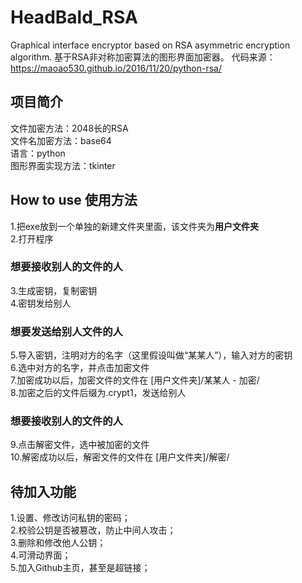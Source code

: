 # HeadBald_RSA
Graphical interface encryptor based on RSA asymmetric encryption algorithm. 基于RSA非对称加密算法的图形界面加密器。
代码来源：https://maoao530.github.io/2016/11/20/python-rsa/

## 项目简介
文件加密方法：2048长的RSA  
文件名加密方法：base64  
语言：python  
图形界面实现方法：tkinter  

## How to use 使用方法
1.把exe放到一个单独的新建文件夹里面，该文件夹为**用户文件夹**  
2.打开程序  
  
### 想要接收别人的文件的人
3.生成密钥，复制密钥  
4.密钥发给别人  
  
### 想要发送给别人文件的人
5.导入密钥，注明对方的名字（这里假设叫做“某某人”），输入对方的密钥   
6.选中对方的名字，并点击加密文件   
7.加密成功以后，加密文件的文件在 [用户文件夹]/某某人 - 加密/   
8.加密之后的文件后缀为.crypt1，发送给别人   
  
### 想要接收别人的文件的人
9.点击解密文件，选中被加密的文件   
10.解密成功以后，解密文件的文件在 [用户文件夹]/解密/   


## 待加入功能  
1.设置、修改访问私钥的密码；  
2.校验公钥是否被篡改，防止中间人攻击；  
3.删除和修改他人公钥；  
4.可滑动界面；  
5.加入Github主页，甚至是超链接；  
